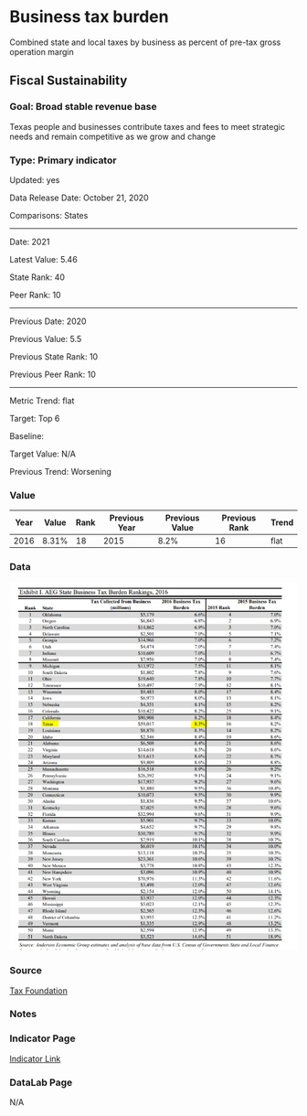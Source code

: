 # Business tax burden

Combined state and local taxes by business as percent of pre-tax gross operation margin

## Fiscal Sustainability

### Goal: Broad stable revenue base

Texas people and businesses contribute taxes and fees to meet strategic needs and remain competitive as we grow and change

### Type: Primary indicator

Updated: yes

Data Release Date: October 21, 2020

Comparisons: States


----

Date: 2021

Latest Value: 5.46

State Rank: 40

Peer Rank: 10


----

Previous Date:  2020

Previous Value: 5.5

Previous State Rank:   10

Previous Peer Rank: 10


----
Metric Trend: flat

Target: Top 6

Baseline: 

Target Value: N/A

Previous Trend: Worsening



### Value

| Year      |  Value      | Rank        | Previous Year | Previous Value | Previous Rank | Trend | 
| ----------- | ----------- | ----------- | ----------- | ----------- | ----------- | -----------|
|   2016      |    8.31%    |      18     |    2015     |    8.2%     |      16     |    flat    | 

### Data

![tax burden](./images/taxburden.PNG)

### Source

[Tax Foundation](https://taxfoundation.org/2021-state-business-tax-climate-index/)

<!-- [State and Local Tax Burden](https://taxfoundation.org/publications/state-local-tax-burden-rankings/)

[Anderson Economic Group](https://www.andersoneconomicgroup.com/reports-articles-and-working-papers/state-business-tax-rankings/)

[2018 State Business Tax Burden Rankings](https://www.andersoneconomicgroup.com/wp-content/uploads/AEGBusinessTaxBurdenStudy_2018_FINAL.pdf)

[2017 State Business Tax Burden Rankings](https://www.andersoneconomicgroup.com/Portals/0/AEG%20Tax%20Burden%20Study_2017_FINAL.pdf)

[WalletHub](https://wallethub.com/edu/states-with-highest-lowest-tax-burden/20494) -->

### Notes

### Indicator Page

[Indicator Link](https://indicators.texas2036.org/indicator/140)

### DataLab Page

N/A
